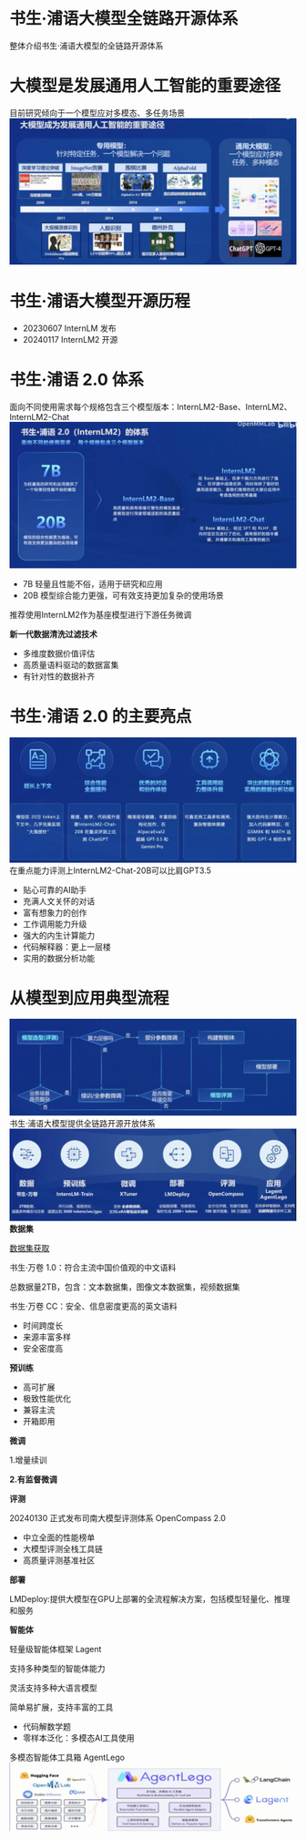 # **书生·浦语大模型全链路开源体系**

整体介绍书生·浦语大模型的全链路开源体系

# 大模型是发展通用人工智能的重要途径

目前研究倾向于一个模型应对多模态、多任务场景
![kaiyuan](https://github.com/KJXXbear/InternLM_practice/blob/main/images/ch1/1711887032124.png?raw=true)
# 书生·浦语大模型开源历程

* 20230607 InternLM 发布
* 20240117 InternLM2 开源
  
# 书生·浦语 2.0 体系
 面向不同使用需求每个规格包含三个模型版本：InternLM2-Base、InternLM2、InternLM2-Chat
 ![InternLM2](https://github.com/KJXXbear/InternLM_practice/blob/main/images/ch1/1711887652238.png?raw=true)
 * 7B
      轻量且性能不俗，适用于研究和应用
 * 20B
      模型综合能力更强，可有效支持更加复杂的使用场景

推荐使用InternLM2作为基座模型进行下游任务微调

**新一代数据清洗过滤技术**
* 多维度数据价值评估
* 高质量语料驱动的数据富集
* 有针对性的数据补齐

# 书生·浦语 2.0 的主要亮点
![liangdian](https://github.com/KJXXbear/InternLM_practice/blob/main/images/ch1/1711887932803.png?raw=true)
  在重点能力评测上InternLM2-Chat-20B可以比肩GPT3.5

  * 贴心可靠的AI助手
  * 充满人文关怀的对话
  * 富有想象力的创作
  * 工作调用能力升级
  * 强大的内生计算能力
  * 代码解释器：更上一层楼
  * 实用的数据分析功能
# 从模型到应用典型流程
![liucheng](https://github.com/KJXXbear/InternLM_practice/blob/main/images/ch1/1711888473400.png?raw=true)
书生·浦语大模型提供全链路开源开放体系
![kaiyuantixi](https://github.com/KJXXbear/InternLM_practice/blob/main/images/ch1/1711888772713.png?raw=true)
**数据集**

[数据集获取](https://opendatalab.org.cn/)

书生·万卷 1.0：符合主流中国价值观的中文语料

总数据量2TB，包含：文本数据集，图像文本数据集，视频数据集

书生·万卷 CC：安全、信息密度更高的英文语料

* 时间跨度长
* 来源丰富多样
* 安全密度高

**预训练**

* 高可扩展
* 极致性能优化
* 兼容主流
* 开箱即用

**微调**

1.增量续训 

  **2.有监督微调**

**评测**

20240130 正式发布司南大模型评测体系 OpenCompass 2.0

* 中立全面的性能榜单
* 大模型评测全栈工具链
* 高质量评测基准社区

**部署**

LMDeploy:提供大模型在GPU上部署的全流程解决方案，包括模型轻量化、推理和服务

**智能体**

轻量级智能体框架 Lagent

支持多种类型的智能体能力

灵活支持多种大语言模型

简单易扩展，支持丰富的工具

* 代码解数学题
* 零样本泛化：多模态AI工具使用
  
多模态智能体工具箱 AgentLego
![AgentLego](https://github.com/KJXXbear/InternLM_practice/blob/main/images/ch1/1711890426746.png?raw=true)




















